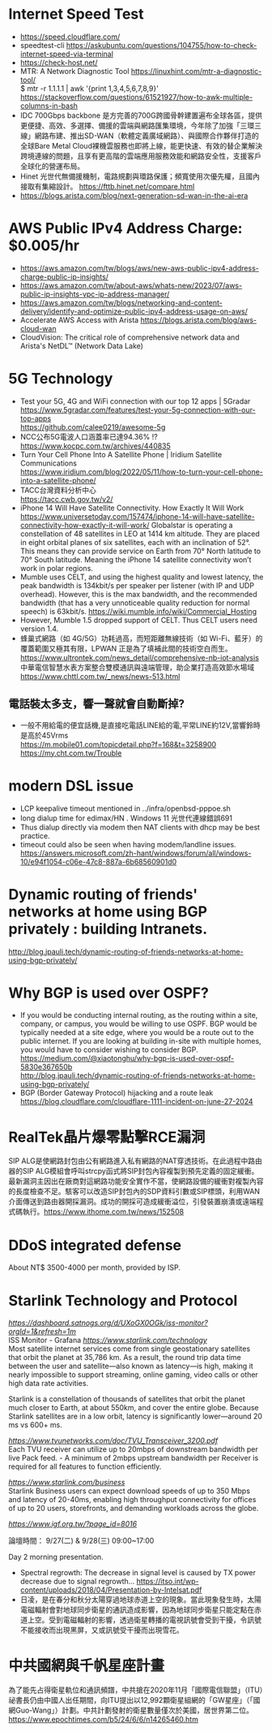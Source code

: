 # Internet Speed Test
 - https://speed.cloudflare.com/
 - speedtest-cli https://askubuntu.com/questions/104755/how-to-check-internet-speed-via-terminal
 - https://check-host.net/
 - MTR: A Network Diagnostic Tool https://linuxhint.com/mtr-a-diagnostic-tool/
 <br> $ mtr -r 1.1.1.1 | awk '{print $1,$3,$4,$5,$6,$7,$8,$9}'
 <br> https://stackoverflow.com/questions/61521927/how-to-awk-multiple-columns-in-bash
 - IDC 700Gbps backbone
是方完善的700G跨國骨幹建置遍布全球各區，提供更便捷、高效、多選擇、備援的雲端與網路匯集環境，今年除了加強「三環三線」網路布建、推出SD-WAN（軟體定義廣域網路）、與國際合作夥伴打造的全球Bare Metal Cloud裸機雲服務也即將上線，能更快速、有效的替企業解決跨境連線的問題，且享有更高階的雲端應用服務效能和網路安全性，支援客戶全球化的營運布局。
 - Hinet 光世代無備援機制，電路規劃與環路保護；頻寬使用次優先權，且國內接取有集縮設計。
https://fttb.hinet.net/compare.html
 - https://blogs.arista.com/blog/next-generation-sd-wan-in-the-ai-era
# AWS Public IPv4 Address Charge: $0.005/hr
 - https://aws.amazon.com/tw/blogs/aws/new-aws-public-ipv4-address-charge-public-ip-insights/
 - https://aws.amazon.com/tw/about-aws/whats-new/2023/07/aws-public-ip-insights-vpc-ip-address-manager/
 - https://aws.amazon.com/tw/blogs/networking-and-content-delivery/identify-and-optimize-public-ipv4-address-usage-on-aws/
 - Accelerate AWS Access with Arista https://blogs.arista.com/blog/aws-cloud-wan
 - CloudVision: The critical role of comprehensive network data and Arista's NetDL™ (Network Data Lake)
# 5G Technology
 - Test your 5G, 4G and WiFi connection with our top 12 apps | 5Gradar <br>
https://www.5gradar.com/features/test-your-5g-connection-with-our-top-apps<br>
https://github.com/calee0219/awesome-5g
 - NCC公布5G電波人口涵蓋率已達94.36% !? <br>
https://www.kocpc.com.tw/archives/440835
 - Turn Your Cell Phone Into A Satellite Phone | Iridium Satellite Communications <br>
https://www.iridium.com/blog/2022/05/11/how-to-turn-your-cell-phone-into-a-satellite-phone/
 - TACC台灣資料分析中心 <br>
https://tacc.cwb.gov.tw/v2/
 - iPhone 14 Will Have Satellite Connectivity. How Exactly It Will Work <br>
https://www.universetoday.com/157474/iphone-14-will-have-satellite-connectivity-how-exactly-it-will-work/
Globalstar is operating a constellation of 48 satellites in LEO at 1414 km altitude. They are placed in eight orbital planes of six satellites, each with an inclination of 52°. This means they can provide service on Earth from 70° North latitude to 70° South latitude. Meaning the iPhone 14 satellite connectivity won’t work in polar regions.<br>
 - Mumble uses CELT, and using the highest quality and lowest latency, the peak bandwidth is 134kbit/s per speaker per listener (with IP and UDP overhead). However, this is the max bandwidth, and the recommended bandwidth (that has a very unnoticeable quality reduction for normal speech) is 63kbit/s. https://wiki.mumble.info/wiki/Commercial_Hosting
 - However, Mumble 1.5 dropped support of CELT. Thus CELT users need version 1.4. 
 - 蜂巢式網路（如 4G/5G）功耗過高，而短距離無線技術（如 Wi-Fi、藍牙）的覆蓋範圍又極其有限，LPWAN 正是為了填補此間的技術空白而生。 https://www.ultrontek.com/news_detail/comprehensive-nb-iot-analysis 中華電信智慧水表方案整合雙模通訊與遠端管理，助企業打造高效節水場域 https://www.chttl.com.tw/_news/news-513.html
## 電話裝太多支，響一聲就會自動斷掉? 
 - 一般不用給電的便宜話機,是直接吃電話LINE給的電,平常LINE約12V,當響鈴時是高於45Vrms
<br> https://m.mobile01.com/topicdetail.php?f=168&t=3258900
<br> https://my.cht.com.tw/Trouble
# modern DSL issue
 - LCP keepalive timeout mentioned in ../infra/openbsd-pppoe.sh
 - long dialup time for edimax/HN . Windows 11 光世代連線錯誤691
 - Thus dialup directly via modem then NAT clients with dhcp may be best practice.
 - timeout could also be seen when having modem/landline issues.
<br> https://answers.microsoft.com/zh-hant/windows/forum/all/windows-10/e94f1054-c06e-47c8-887a-6b68560901d0
# Dynamic routing of friends' networks at home using BGP privately : building Intranets.
http://blog.jpauli.tech/dynamic-routing-of-friends-networks-at-home-using-bgp-privately/
# Why BGP is used over OSPF?
- If you would be conducting internal routing, as the routing within a site, company, or campus, you would be willing to use OSPF. BGP would be typically needed at a site edge, where you would be a route out to the public internet. If you are looking at building in-site with multiple homes, you would have to consider wishing to consider BGP.
https://medium.com/@xiaotonghu/why-bgp-is-used-over-ospf-5830e367650b <br>
http://blog.jpauli.tech/dynamic-routing-of-friends-networks-at-home-using-bgp-privately/
 - BGP (Border Gateway Protocol) hijacking and a route leak https://blog.cloudflare.com/cloudflare-1111-incident-on-june-27-2024
# RealTek晶片爆零點擊RCE漏洞
SIP ALG是使網路封包由公有網路進入私有網路的NAT穿透技術。在此過程中路由器的SIP ALG模組會呼叫strcpy函式將SIP封包內容複製到預先定義的固定緩衝。最新漏洞主因出在廠商對這網路功能安全實作不當，使網路設備的緩衝對複製內容的長度檢查不足。駭客可以改造SIP封包內的SDP資料引數或SIP標頭，利用WAN介面傳送到路由器開採漏洞。成功的開採可造成緩衝溢位，引發裝置崩潰或遠端程式碼執行。https://www.ithome.com.tw/news/152508 
# DDoS integrated defense
About NT$ 3500-4000 per month, provided by ISP.
# Starlink Technology and Protocol
<i>https://dashboard.satnogs.org/d/UXoGX0OGk/iss-monitor?orgId=1&refresh=1m</i><br>
ISS Monitor - Grafana
<i>https://www.starlink.com/technology</i><br>
Most satellite internet services come from single geostationary satellites that orbit the planet at 35,786 km. As a result, the round trip data time between the user and satellite—also known as latency—is high, making it nearly impossible to support streaming, online gaming, video calls or other high data rate activities.

Starlink is a constellation of thousands of satellites that orbit the planet much closer to Earth, at about 550km, and cover the entire globe. Because Starlink satellites are in a low orbit, latency is significantly lower—around 20 ms vs 600+ ms.

<i>https://www.tvunetworks.com/doc/TVU_Transceiver_3200.pdf</i><br>
Each TVU receiver can utilize up to 20mbps of downstream bandwidth per live Pack feed. - A minimum of 2mbps upstream bandwidth per Receiver is required for all features to function efficiently.

<i>https://www.starlink.com/business</i><br>
Starlink Business users can expect download speeds of up to 350 Mbps and latency of 20-40ms, enabling high throughput connectivity for offices of up to 20 users, storefronts, and demanding workloads across the globe.

<i>https://www.igf.org.tw/?page_id=8016</i><br>

論壇時間： 9/27(二) & 9/28(三) 09:00~17:00

Day 2 morning presentation.

 - Spectral regrowth: The decrease in signal level is caused by TX power decrease due to signal regrowth... https://itso.int/wp-content/uploads/2018/04/Presentation-by-Intelsat.pdf
 - 日凌，是在春分和秋分太陽穿過地球赤道上空的現象。當此現象發生時，太陽電磁輻射會對地球同步衛星的通訊造成影響，因為地球同步衛星只能定點在赤道上空。受到電磁輻射的影響，透過衛星轉播的電視訊號會受到干擾，令訊號不能接收而出現黑屏，又或訊號受干擾而出現雪花。

# 中共國網與千帆星座計畫
為了能先占得衛星軌位和通訊頻譜，中共搶在2020年11月「國際電信聯盟」（ITU）祕書長仍由中國人出任期間，向ITU提出以12,992顆衛星組網的「GW星座」（「國網Guo-Wang」）計劃。中共計劃發射的衛星數量僅次於美國，居世界第二位。https://www.epochtimes.com/b5/24/6/6/n14265460.htm

